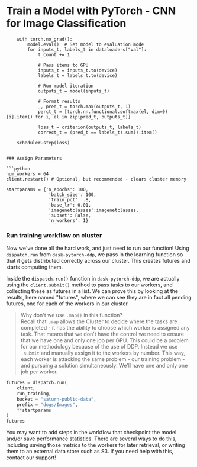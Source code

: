 # Train a Model with PyTorch - CNN for Image Classification #   
        with torch.no_grad():
            model.eval()  # Set model to evaluation mode
            for inputs_t, labels_t in dataloaders["val"]:
                t_count += 1

                # Pass items to GPU
                inputs_t = inputs_t.to(device)
                labels_t = labels_t.to(device)

                # Run model iteration
                outputs_t = model(inputs_t)

                # Format results
                _, pred_t = torch.max(outputs_t, 1)
                perct_t = [torch.nn.functional.softmax(el, dim=0)[i].item() for i, el in zip(pred_t, outputs_t)]

                loss_t = criterion(outputs_t, labels_t)
                correct_t = (pred_t == labels_t).sum().item()

        scheduler.step(loss)
```

### Assign Parameters

```python
num_workers = 64
client.restart() # Optional, but recommended - clears cluster memory

startparams = {'n_epochs': 100, 
                'batch_size': 100,
                'train_pct': .8,
                'base_lr': 0.01,
                'imagenetclasses':imagenetclasses,
                'subset': False,
                'n_workers': 1}
```

### Run training workflow on cluster

Now we've done all the hard work, and just need to run our function! Using `dispatch.run` from `dask-pytorch-ddp`, we pass in the learning function so that it gets distributed correctly across our cluster. This creates futures and starts computing them.

Inside the `dispatch.run()` function in `dask-pytorch-ddp`, we are actually using the `client.submit()` method to pass tasks to our workers, and collecting these as futures in a list. We can prove this by looking at the results, here named "futures", where we can see they are in fact all pending futures, one for each of the workers in our cluster.

> Why don't we use `.map()` in this function?  
> Recall that `.map` allows the Cluster to decide where the tasks are completed - it has the ability to choose which worker is assigned any task. That means that we don't have the control we need to ensure that we have one and only one job per GPU. This could be a problem for our methodology because of the use of DDP.
> Instead we use `.submit` and manually assign it to the workers by number. This way, each worker is attacking the same problem - our training problem - and pursuing a solution simultaneously. We'll have one and only one job per worker.

```python
futures = dispatch.run(
    client, 
    run_training, 
    bucket = "saturn-public-data", 
    prefix = "dogs/Images", 
    **startparams
)
futures
```

You may want to add steps in the workflow that checkpoint the model and/or save performance statistics. There are several ways to do this, including saving those metrics to the workers for later retrieval, or writing them to an external data store such as S3. If you need help with this, contact our support!